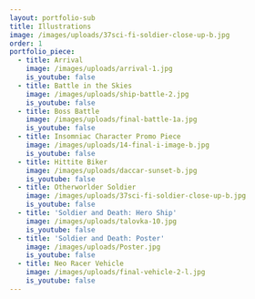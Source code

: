 ```yaml
---
layout: portfolio-sub
title: Illustrations
image: /images/uploads/37sci-fi-soldier-close-up-b.jpg
order: 1
portfolio_piece:
  - title: Arrival
    image: /images/uploads/arrival-1.jpg
    is_youtube: false
  - title: Battle in the Skies
    image: /images/uploads/ship-battle-2.jpg
    is_youtube: false
  - title: Boss Battle
    image: /images/uploads/final-battle-1a.jpg
    is_youtube: false
  - title: Insomniac Character Promo Piece
    image: /images/uploads/14-final-i-image-b.jpg
    is_youtube: false
  - title: Hittite Biker
    image: /images/uploads/daccar-sunset-b.jpg
    is_youtube: false
  - title: Otherworlder Soldier
    image: /images/uploads/37sci-fi-soldier-close-up-b.jpg
    is_youtube: false
  - title: 'Soldier and Death: Hero Ship'
    image: /images/uploads/talovka-10.jpg
    is_youtube: false
  - title: 'Soldier and Death: Poster'
    image: /images/uploads/Poster.jpg
    is_youtube: false
  - title: Neo Racer Vehicle
    image: /images/uploads/final-vehicle-2-l.jpg
    is_youtube: false
---
```


